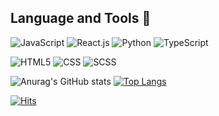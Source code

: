 ## Language and Tools 💼

![JavaScript](https://img.shields.io/badge/-JavaScript-yellow?style=flat-square&logo=appveyor=JavaScript)
![React.js](https://img.shields.io/badge/-React.js-61DAFB?style=flat-square&logo=appveyor=React.js)
![Python](https://img.shields.io/badge/-Python-FFD644?style=flat-square&logo=appveyor=Python)
![TypeScript](https://img.shields.io/badge/-TypeScript-2F74C0?style=flat-square&logo=appveyor=TypeScript)

![HTML5](https://img.shields.io/badge/-HTML5-orange?style=flat-square&logo=appveyor=HTML5)
![CSS](https://img.shields.io/badge/-CSS-blue?style=flat-square&logo=appveyor=CSS)
![SCSS](https://img.shields.io/badge/-SCSS-violet?style=flat-square&logo=appveyor=SCSS)

![Anurag's GitHub stats](https://github-readme-stats.vercel.app/api?username=NuclMe&show_icons=true&theme=highcontrast)
[![Top Langs](https://github-readme-stats.vercel.app/api/top-langs/?username=NuclMe&layout=compact&theme=highcontrast)](https://github.com/NuclMe/github-readme-stats)

[![Hits](https://u8views.com/api/v1/github/profiles/45731888/views/day-week-month-total-count.svg)](https://u8views.com/github/NuclMe)
